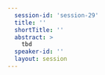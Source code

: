 ```yaml
---
  session-id: 'session-29'
  title: ''
  shortTitle: ''
  abstract: >
    tbd
  speaker-id: ''
  layout: session
---
```

